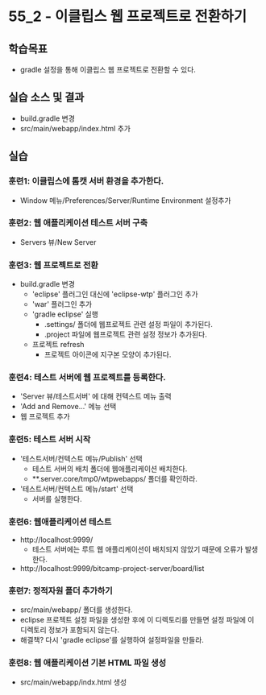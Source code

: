 # 55_2 - 이클립스 웹 프로젝트로 전환하기

## 학습목표

- gradle 설정을 통해 이클립스 웹 프로젝트로 전환할 수 있다.

## 실습 소스 및 결과

- build.gradle 변경
- src/main/webapp/index.html 추가

## 실습  

### 훈련1: 이클립스에 톰캣 서버 환경을 추가한다.

- Window 메뉴/Preferences/Server/Runtime Environment 설정추가

### 훈련2: 웹 애플리케이션 테스트 서버 구축

- Servers 뷰/New Server
  
### 훈련3: 웹 프로젝트로 전환

- build.gradle 변경
  - 'eclipse' 플러그인 대신에 'eclipse-wtp' 플러그인 추가
  - 'war' 플러그인 추가 
  - 'gradle eclipse' 실행
    - .settings/ 폴더에 웹프로젝트 관련 설정 파일이 추가된다.
    - .project 파일에 웹프로젝트 관련 설정 정보가 추가된다.
  - 프로젝트 refresh
    - 프로젝트 아이콘에 지구본 모양이 추가된다.    
    
### 훈련4: 테스트 서버에 웹 프로젝트를 등록한다.

- 'Server 뷰/테스트서버' 에 대해 컨텍스트 메뉴 출력
- 'Add and Remove...' 메뉴 선택
- 웹 프로젝트 추가

### 훈련5: 테스트 서버 시작

- '테스트서버/컨텍스트 메뉴/Publish' 선택
  - 테스트 서버의 배치 폴더에 웹애플리케이션 배치한다.
  - **.server.core/tmp0/wtpwebapps/ 폴더를 확인하라.
- '테스트서버/컨텍스트 메뉴/start' 선택
  - 서버를 실행한다.  
    
### 훈련6: 웹애플리케이션 테스트

- http://localhost:9999/
  - 테스트 서버에는 루트 웹 애플리케이션이 배치되지 않았기 때문에 오류가 발생한다.
- http://localhost:9999/bitcamp-project-server/board/list    
    
### 훈련7: 정적자원 폴더 추가하기    
    
- src/main/webapp/ 폴더를 생성한다.
- eclipse 프로젝트 설정 파일을 생성한 후에 이 디렉토리를 만들면
  설정 파일에 이 디렉토리 정보가 포함되지 않는다.
- 해결책? 다시 'gradle eclipse'를 실행하여 설정파일을 만들라.     

### 훈련8: 웹 애플리케이션 기본 HTML 파일 생성

- src/main/webapp/indx.html 생성     
    
    
    
    
 
 